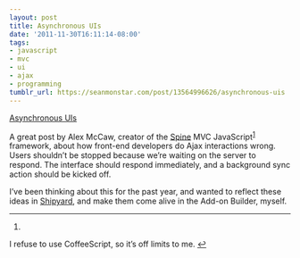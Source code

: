 ```yaml
---
layout: post
title: Asynchronous UIs
date: '2011-11-30T16:11:14-08:00'
tags:
- javascript
- mvc
- ui
- ajax
- programming
tumblr_url: https://seanmonstar.com/post/13564996626/asynchronous-uis
---
```

[Asynchronous UIs](http://alexmaccaw.co.uk/posts/async_ui)  

A great post by Alex McCaw, creator of the [Spine](https://github.com/maccman/spine) MVC JavaScript<sup id="fnref:1"><a href="#fn:1" class="footnote-ref" role="doc-noteref">1</a></sup> framework, about how front-end developers do Ajax interactions wrong. Users shouldn’t be stopped because we’re waiting on the server to respond. The interface should respond immediately, and a background sync action should be kicked off.

I’ve been thinking about this for the past year, and wanted to reflect these ideas in [Shipyard](https://github.com/seanmonstar/Shipyard), and make them come alive in the Add-on Builder, myself.

* * *

1. 

I refuse to use CoffeeScript, so it’s off limits to me.&nbsp;[↩︎](#fnref:1)

